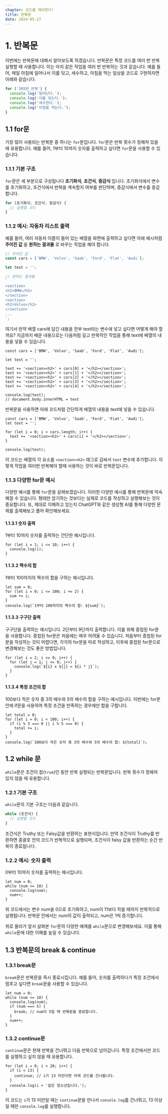```yaml
---
chapter: 코드를 제어한다!
title: 반복문
date: 2024-05-27
---
```


# 1. 반복문

이번에는 반복문에 대해서 알아보도록 하겠습니다. 반복문은 특정 코드를 여러 번 반복 실행할 때 사용합니다. 이는 마치 같은 작업을 여러 번 반복하는 것과 같습니다. 예를 들어, 매일 아침에 일어나서 이를 닦고, 세수하고, 아침을 먹는 일상을 코드로 구현하자면 아래와 같습니다.

```javascript
for ('365번_반복') {
  console.log('일어난다.');
  console.log('이를 닦는다.');
  console.log('세수한다.');
  console.log('아침을 먹는다.');
}
```

## 1.1 for문

가장 많이 사용되는 반복문 중 하나는 `for`문입니다. `for`문은 반복 횟수가 정해져 있을 때 유용합니다. 예를 들어, 1부터 10까지 숫자를 출력하고 싶다면 `for`문을 사용할 수 있습니다.

### 1.1.1 기본 구조

`for`문은 세 부분으로 구성됩니다 **초기화식**, **조건식**, **증감식** 입니다. 초기화식에서 변수를 초기화하고, 조건식에서 반복을 계속할지 여부를 판단하며, 증감식에서 변수를 증감합니다.

```javascript
for (초기화식; 조건식; 증감식) {
  // 실행할 코드
}
```

### 1.1.2 예시: 자동차 리스트 출력

예를 들어, 여러 자동차 이름이 들어 있는 배열을 화면에 출력하고 싶다면 아래 예시처럼 **주어진 값** 을 **원하는 결과물** 로 바꾸는 작업을 해야 합니다.

```javascript
// 주어진 값
const cars = ['BMW', 'Volvo', 'Saab', 'Ford', 'Flat', 'Audi'];

let text = '';

// 원하는 결과물
`
<section>
<h2>BMW</h2>
</section>
<section>
<h2>Volvo</h2>
</section>
...
`;
```

여기서 만약 배열 cars에 담긴 내용을 전부 text라는 변수에 넣고 싶다면 어떻게 해야 할까요? 지금까지 배운 내용으로는 다음처럼 길고 반복적인 작업을 통해 text에 배열의 내용을 넣을 수 있습니다.

```javascript-exec
const cars = ['BMW', 'Volvo', 'Saab', 'Ford', 'Flat', 'Audi'];

let text = '';

text += '<section><h2>' + cars[0] + '</h2></section>';
text += '<section><h2>' + cars[1] + '</h2></section>';
text += '<section><h2>' + cars[2] + '</h2></section>';
text += '<section><h2>' + cars[3] + '</h2></section>';
text += '<section><h2>' + cars[4] + '</h2></section>';

console.log(text);
// document.body.innerHTML = text
```

반복문을 사용하면 아래 코드처럼 간단하게 배열의 내용을 text에 넣을 수 있습니다.

```javascript-exec
const cars = ['BMW', 'Volvo', 'Saab', 'Ford', 'Fiat', 'Audi'];
let text = '';

for (let i = 0; i < cars.length; i++) {
  text += '<section><h2>' + cars[i] + '</h2></section>';
}

console.log(text);
```

이 코드는 배열의 각 요소를 `<section><h2>` 태그로 감싸서 `text` 변수에 추가합니다. 이렇게 작업을 여러번 반복해야 할때 사용하는 것이 바로 반복문입니다.

### 1.1.3 다양한 for문 예시

다양한 예시를 통해 `for`문을 살펴보겠습니다. 이러한 다양한 예시를 통해 반복문에 익숙해질 수 있습니다. 형태만 암기하는 것보다는 실제로 코드를 작성하고 실행해보는 것이 중요합니다. 또, 제대로 이해하고 있는지 ChatGPT와 같은 생성형 AI를 통해 다양한 문제를 출제해보고 풀어 확인해보세요.

#### 1.1.3.1 숫자 출력

1부터 10까지 숫자를 출력하는 간단한 예시입니다.

```javascript-exec
for (let i = 1; i <= 10; i++) {
  console.log(i);
}
```

#### 1.1.3.2 짝수의 합

1부터 100까지의 짝수의 합을 구하는 예시입니다.

```javascript-exec
let sum = 0;
for (let i = 0; i <= 100; i += 2) {
  sum += i;
}
console.log(`1부터 100까지의 짝수의 합: ${sum}`);
```

#### 1.1.3.3 구구단 출력

구구단을 출력하는 예시입니다. 2단부터 9단까지 출력합니다. 이를 위해 중첩된 for문을 사용합니다. 중첩된 for문은 처음에는 매우 어려울 수 있습니다. 처음부터 중첩된 for문을 작성하는 것이 어렵다면, 각각의 for문을 따로 작성하고, 이후에 중첩된 for문으로 변경해보는 것도 좋은 방법입니다.

```javascript-exec
for (let i = 2; i <= 9; i++) {
  for (let j = 1; j <= 9; j++) {
    console.log(`${i} x ${j} = ${i * j}`);
  }
}
```

#### 1.1.3.4 특정 조건의 합

100보다 작은 숫자 중 3의 배수와 5의 배수의 합을 구하는 예시입니다. 이번에는 for문 안에 if문을 사용하여 특정 조건을 만족하는 경우에만 합을 구합니다.

```javascript-exec
let total = 0;
for (let i = 0; i < 100; i++) {
  if (i % 3 === 0 || i % 5 === 0) {
    total += i;
  }
}
console.log(`100보다 작은 숫자 중 3의 배수와 5의 배수의 합: ${total}`);
```

## 1.2 while 문

`while`문은 조건이 참(`true`)인 동안 반복 실행되는 반복문입니다. 반복 횟수가 정해져 있지 않을 때 유용합니다.

### 1.2.1 기본 구조

`while`문의 기본 구조는 다음과 같습니다.

```javascript
while (조건식) {
  // 실행할 코드
}
```

조건식은 Truthy 또는 Falsy값을 반환하는 표현식입니다. 만약 조건식이 Truthy를 반환하면 중괄호 안의 코드가 반복적으로 실행되며, 조건식이 falsy 값을 반환하는 순간 반복이 종료됩니다.

### 1.2.2 예시: 숫자 출력

0부터 10까지 숫자를 출력하는 예시입니다.

```javascript-exec
let num = 0;
while (num <= 10) {
  console.log(num);
  num++;
}
```

위 코드에서는 변수 num을 0으로 초기화하고, num이 11보다 작을 때까지 반복적으로 실행됩니다. 반복문 안에서는 num의 값이 출력되고, num은 1씩 증가합니다.

위로 올라가 앞서 살펴본 `for`문의 다양한 예제를 `while`문으로 변경해보세요. 이를 통해 `while`문에 대한 이해를 높일 수 있습니다.

## 1.3 반복문의 break & continue

### 1.3.1 break문

`break`문은 반복문을 즉시 종료시킵니다. 예를 들어, 숫자를 출력하다가 특정 조건에서 멈추고 싶다면 `break`문을 사용할 수 있습니다.

```javascript-exec
let num = 0;
while (num <= 10) {
  console.log(num);
  if (num === 5) {
    break; // num이 5일 때 반복문을 종료합니다.
  }
  num++;
}
```

### 1.3.2 continue문

`continue`문은 현재 반복을 건너뛰고 다음 반복으로 넘어갑니다. 특정 조건에서만 코드를 실행하고 싶지 않을 때 유용합니다.

```javascript-exec
for (let i = 0; i < 20; i++) {
  if (i < 13) {
    continue; // i가 13 미만이면 아래 코드를 건너뜁니다.
  }
  console.log(i + '살은 청소년입니다.');
}
```

이 코드는 `i`가 13 미만일 때는 `continue`문을 만나서 `console.log`를 건너뛰고, 13 이상일 때만 `console.log`를 실행합니다.
